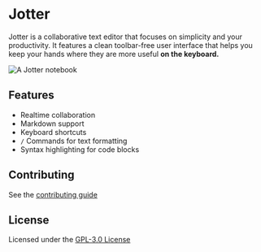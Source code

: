 # Jotter

Jotter is a collaborative text editor that focuses on simplicity and your
productivity. It features a clean toolbar-free user interface that helps you
keep your hands where they are more useful **on the keyboard.**

![A Jotter notebook](https://github.com/jot-it/jotter/assets/45882589/de4ce39a-095e-4e57-b748-d7e72b287a29)

## Features

- Realtime collaboration
- Markdown support
- Keyboard shortcuts
- `/` Commands for text formatting
- Syntax highlighting for code blocks

## Contributing

See the [contributing guide](/CONTRIBUTING.md)

## License

Licensed under the [GPL-3.0 License](/LICENSE)
